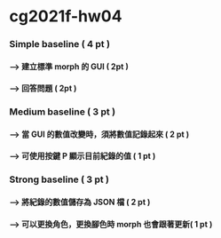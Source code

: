 # cg2021f-hw04

### Simple baseline ( 4 pt )
#### --> 建立標準 morph 的 GUI ( 2pt  )
#### --> 回答問題 ( 2pt )
### Medium baseline ( 3 pt )
#### --> 當 GUI 的數值改變時，須將數值記錄起來 ( 2 pt )
#### --> 可使用按鍵 P 顯示目前紀錄的值 ( 1 pt )
### Strong baseline ( 3 pt )
#### --> 將紀錄的數值儲存為 JSON 檔 ( 2 pt )
#### --> 可以更換角色，更換腳色時 morph 也會跟著更新( 1 pt )
